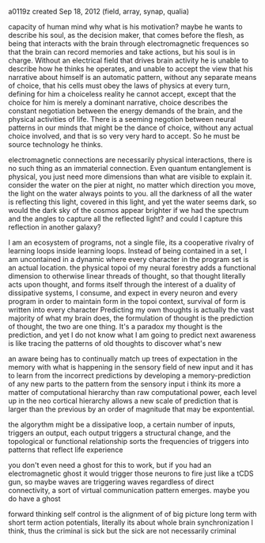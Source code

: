 a0119z
created Sep 18, 2012
(field, array, synap, qualia)

capacity of human mind
why what is his motivation? maybe he wants to describe his soul, as the decision maker, that comes before the flesh, as being that interacts with the brain through electromagnetic frequences so that the brain can record memories and take actions, but his soul is in charge. Without an electrical field that drives brain activity he is unable to describe how he thinks he operates, and unable to accept the view that his narrative about himself is an automatic pattern, without any separate means of choice, that his cells must obey the laws of physics at every turn, defining for him a choiceless reality he cannot accept, except that the choice for him is merely a dominant narrative, choice describes the constant negotiation between the energy demands of the brain, and the physical activities of life. There is a seeming negotion between neural patterns in our minds that might be the dance of choice, without any actual choice involved, and that is so very very hard to accept. So he must be source technology he thinks.

electromagnetic connections are necessarily physical interactions, there is no such thing as an immaterial connection.
Even quantum entanglement is physical, you just need more dimensions than what are visible to explain it.
consider the water on the pier at night, no matter which direction you move, the light on the water always points to you. all the darkness of all the water is reflecting this light, covered in this light, and yet the water seems dark, so would the dark sky of the cosmos appear brighter if we had the spectrum and the angles to capture all the reflected light? and could I capture this reflection in another galaxy?

I am an ecosystem of programs, not a single file, its a cooperative rivalry of learning loops inside learning loops. Instead of being contained in a set, I am uncontained in a dynamic where every character in the program set is an actual location.
the physical topoi of my neural forestry adds a functional dimension to otherwise linear threads of thought, so that thought literally acts upon thought, and forms itself through the interest of a duality of dissipative systems, I consume, and expect in every neuron and every program in order to maintain form in the topoi context, survival of form is written into every character
Predicting my own thoughts is actually the vast majority of what my brain does, the formulation of thought is the prediction of thought, the two are one thing.
It's a paradox
my thought is the prediction, and yet I do not know what I am going to predict next
awareness is like tracing the patterns of old thoughts to discover what's new

an aware being has to continually match up trees of expectation in the memory with what is happening in the sensory field of new input
and it has to learn from the incorrect predictions by developing a memory-prediction of any new parts to the pattern from the sensory input
i think its more a matter of computational hierarchy than raw computational power,
each level up in the neo cortical hierarchy allows a new scale of prediction that is larger than the previous by an order of magnitude that may be expontential.

the algorythm might be a dissipative loop, a certain number of inputs, triggers an output, each output triggers a structural change, and the topological or functional relationship sorts the frequencies of triggers into patterns that reflect life experience

you don't even need a ghost for this to work, but if you had an electromagnetic ghost it would trigger those neurons to fire just like a tCDS gun, so maybe waves are triggering waves regardless of direct connectivity, a sort of virtual communication pattern emerges. maybe you do have a ghost

forward thinking self control is the alignment of of big picture long term with short term action potentials, literally its about whole brain synchronization I think, thus the criminal is sick
but the sick are not necessarily criminal

